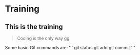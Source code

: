 # Training
## This is the training 
> Coding is the only way
> gg

Some basic Git commands are:
'''
git status
git add
git commit
'''



